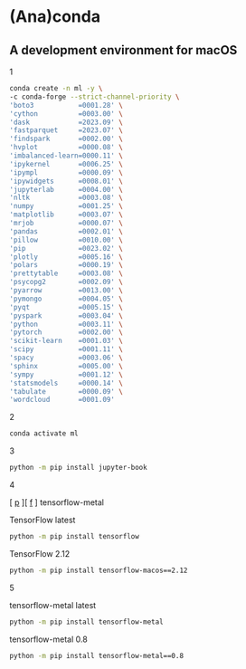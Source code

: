 # (Ana)conda

## A development environment for macOS

1

```zsh
conda create -n ml -y \
-c conda-forge --strict-channel-priority \
'boto3           =0001.28' \
'cython          =0003.00' \
'dask            =2023.09' \
'fastparquet     =2023.07' \
'findspark       =0002.00' \
'hvplot          =0000.08' \
'imbalanced-learn=0000.11' \
'ipykernel       =0006.25' \
'ipympl          =0000.09' \
'ipywidgets      =0008.01' \
'jupyterlab      =0004.00' \
'nltk            =0003.08' \
'numpy           =0001.25' \
'matplotlib      =0003.07' \
'mrjob           =0000.07' \
'pandas          =0002.01' \
'pillow          =0010.00' \
'pip             =0023.02' \
'plotly          =0005.16' \
'polars          =0000.19' \
'prettytable     =0003.08' \
'psycopg2        =0002.09' \
'pyarrow         =0013.00' \
'pymongo         =0004.05' \
'pyqt            =0005.15' \
'pyspark         =0003.04' \
'python          =0003.11' \
'pytorch         =0002.00' \
'scikit-learn    =0001.03' \
'scipy           =0001.11' \
'spacy           =0003.06' \
'sphinx          =0005.00' \
'sympy           =0001.12' \
'statsmodels     =0000.14' \
'tabulate        =0000.09' \
'wordcloud       =0001.09'
```

2

```zsh
conda activate ml
```

3

```zsh
python -m pip install jupyter-book
```

4

[ [p](https://pypi.org/project/tensorflow-metal/) ][ [f](https://developer.apple.com/forums/tags/tensorflow-metal/) ] tensorflow-metal

TensorFlow latest

```zsh
python -m pip install tensorflow
```

TensorFlow 2.12

```zsh
python -m pip install tensorflow-macos==2.12
```

5

tensorflow-metal latest

```zsh
python -m pip install tensorflow-metal
```

tensorflow-metal 0.8

```zsh
python -m pip install tensorflow-metal==0.8
```